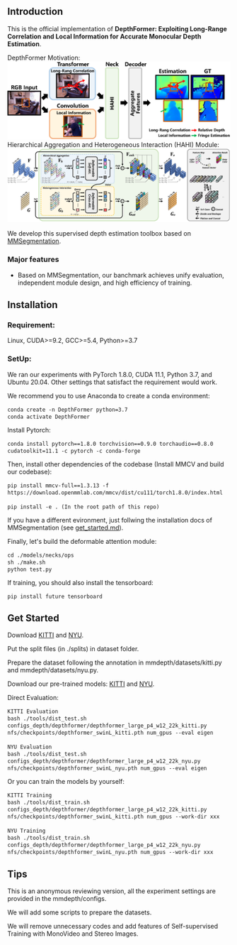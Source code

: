 ## Introduction



This is the official implementation of **DepthFormer: Exploiting Long-Range Correlation and Local Information for Accurate Monocular Depth Estimation**.

DepthFormer Motivation:
![demo image](resources/teaser_v2.png)
Hierarchical Aggregation and Heterogeneous Interaction (HAHI) Module:
![demo image](resources/HAHI_v4.png)

We develop this supervised depth estimation toolbox based on [MMSegmentation](https://github.com/open-mmlab/mmsegmentation).

### Major features

- Based on MMSegmentation, our banchmark achieves unify evaluation, independent module design, and high efficiency of training. 

## Installation

### Requirement:
Linux, CUDA>=9.2, GCC>=5.4, Python>=3.7

### SetUp:
We ran our experiments with PyTorch 1.8.0, CUDA 11.1, Python 3.7, and Ubuntu 20.04. Other settings that satisfact the requirement would work.

We recommend you to use Anaconda to create a conda environment:

```shell
conda create -n DepthFormer python=3.7
conda activate DepthFormer
```

Install Pytorch:
```shell
conda install pytorch==1.8.0 torchvision==0.9.0 torchaudio==0.8.0 cudatoolkit=11.1 -c pytorch -c conda-forge
```

Then, install other dependencies of the codebase (Install MMCV and build our codebase):
```shell
pip install mmcv-full==1.3.13 -f https://download.openmmlab.com/mmcv/dist/cu111/torch1.8.0/index.html

pip install -e . (In the root path of this repo)
```
If you have a different evironment, just follwing the installation docs of MMSegmentation (see [get_started.md](docs/get_started.md)).

Finally, let's build the deformable attention module:
```shell
cd ./models/necks/ops
sh ./make.sh
python test.py
```

If training, you should also install the tensorboard:
```shell
pip install future tensorboard
```

## Get Started
Download [KITTI](http://www.cvlibs.net/datasets/kitti/eval_depth.php?benchmark=depth_prediction) and [NYU](https://github.com/cogaplex-bts/bts/tree/master/pytorch).

Put the split files (in ./splits) in dataset folder.

Prepare the dataset following the annotation in mmdepth/datasets/kitti.py and mmdepth/datasets/nyu.py.

Download our pre-trained models: [KITTI](https://drive.google.com/file/d/1I3z8zuDdEjrI1eP34xKVDAnGqbnTdPRi/view?usp=sharing) and [NYU](https://drive.google.com/file/d/1tjlsuubPa73hN8WZpn-2PObh39bd8buM/view?usp=sharing).

Direct Evaluation:
```shell
KITTI Evaluation
bash ./tools/dist_test.sh configs_depth/depthformer/depthformer_large_p4_w12_22k_kitti.py nfs/checkpoints/depthformer_swinL_kitti.pth num_gpus --eval eigen

NYU Evaluation
bash ./tools/dist_test.sh configs_depth/depthformer/depthformer_large_p4_w12_22k_nyu.py nfs/checkpoints/depthformer_swinL_nyu.pth num_gpus --eval eigen
```

Or you can train the models by yourself:
```shell
KITTI Training
bash ./tools/dist_train.sh configs_depth/depthformer/depthformer_large_p4_w12_22k_kitti.py nfs/checkpoints/depthformer_swinL_kitti.pth num_gpus --work-dir xxx

NYU Training
bash ./tools/dist_train.sh configs_depth/depthformer/depthformer_large_p4_w12_22k_nyu.py nfs/checkpoints/depthformer_swinL_nyu.pth num_gpus --work-dir xxx
```

## Tips
This is an anonymous reviewing version, all the experiment settings are provided in the mmdepth/configs.

We will add some scripts to prepare the datasets.

We will remove unnecessary codes and add features of Self-supervised Training with MonoVideo and Stereo Images.
